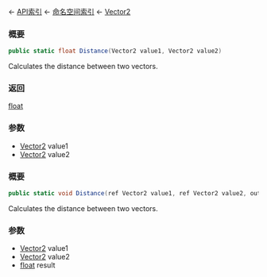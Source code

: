 ← [API索引](Api-Index) ← [命名空间索引](Namespace-Index) ← [Vector2](VRageMath.Vector2)

### 概要

```csharp
public static float Distance(Vector2 value1, Vector2 value2)
```

Calculates the distance between two vectors.

### 返回

[float](https://docs.microsoft.com/en-us/dotnet/api/System.Single?view=netframework-4.6)

### 参数

* [Vector2](VRageMath.Vector2) value1
* [Vector2](VRageMath.Vector2) value2
### 概要

```csharp
public static void Distance(ref Vector2 value1, ref Vector2 value2, out float result)
```

Calculates the distance between two vectors.

### 参数

* [Vector2](VRageMath.Vector2) value1
* [Vector2](VRageMath.Vector2) value2
* [float](https://docs.microsoft.com/en-us/dotnet/api/System.Single?view=netframework-4.6) result
